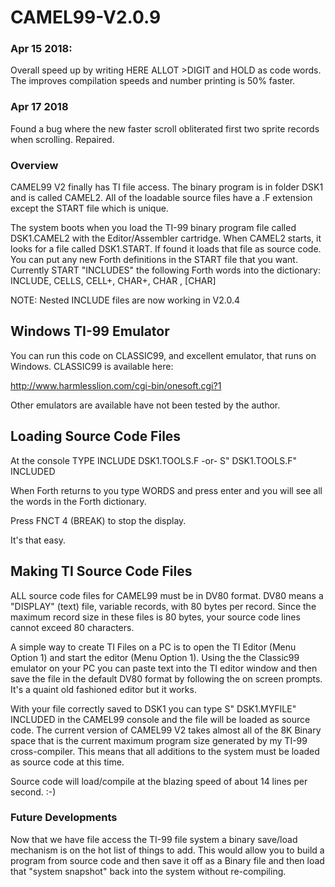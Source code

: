 # CAMEL99-V2.0.9

### Apr 15 2018:
Overall speed up by writing HERE ALLOT  >DIGIT and HOLD as code words. The improves compilation speeds and number printing is 50% faster.

### Apr 17 2018
Found a bug where the new faster scroll obliterated first two sprite records when scrolling. Repaired.

### Overview
CAMEL99 V2 finally has TI file access.  The binary program is in folder DSK1 and is called CAMEL2.
All of the loadable source files have a .F extension except the START file which is unique.

The system boots when you load the TI-99 binary program file called DSK1.CAMEL2 with the Editor/Assembler cartridge. When CAMEL2 starts, it looks for a file called DSK1.START. If found it loads that file as source code.  You can put any new Forth definitions in the START file that you want. Currently START "INCLUDES" the following Forth words into the dictionary:
     INCLUDE, CELLS, CELL+, CHAR+, CHAR , [CHAR]

NOTE: Nested INCLUDE files are now working in V2.0.4

## Windows TI-99 Emulator
You can run this code on CLASSIC99, and excellent emulator, that runs on Windows. CLASSIC99 is available here:

http://www.harmlesslion.com/cgi-bin/onesoft.cgi?1

Other emulators are available have not been tested by the author.

## Loading Source Code Files
At the console TYPE INCLUDE DSK1.TOOLS.F  -or- S" DSK1.TOOLS.F" INCLUDED

When Forth returns to you type WORDS and press enter and you will see all the words in the Forth dictionary.  

Press FNCT 4 (BREAK) to stop the display.

It's that easy.

## Making TI Source Code Files
ALL source code files for CAMEL99 must be in DV80 format. DV80 means a "DISPLAY" (text) file, variable records, with 80 bytes per record.  Since the maximum record size in these files is 80 bytes, your source code lines cannot exceed 80 characters.

A simple way to create TI Files on a PC is to open the TI Editor (Menu Option 1) and start the editor (Menu Option 1). 
Using the the Classic99 emulator on your PC you can paste text into the TI editor window and then save the file in the default DV80 format by following the on screen prompts. It's a quaint old fashioned editor but it works.

With your file correctly saved to DSK1 you can type S" DSK1.MYFILE" INCLUDED in the CAMEL99 console and the file will be loaded as source code. The current version of CAMEL99 V2 takes almost all of the 8K Binary space that is the current maximum program size generated by my TI-99 cross-compiler. This means that all additions to the system must be loaded as source code at this time. 

Source code will load/compile at the blazing speed of about 14 lines per second. :-)

### Future Developments
Now that we have file access the TI-99 file system a binary save/load mechanism is on the hot list of things to add. This would allow you to build a program from source code and then save it off as a Binary file and then load that "system snapshot" back into the system without re-compiling.
